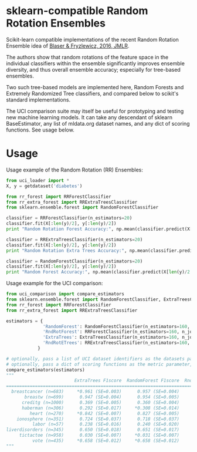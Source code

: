 sklearn-compatible Random Rotation Ensembles
===============

Scikit-learn compatible implementations of the recent Random Rotation Ensemble idea of [Blaser & Fryzlewicz, 2016, JMLR](http://jmlr.org/papers/volume17/blaser16a/blaser16a.pdf). 

The authors show that random rotations of the feature space in the individual classifiers within the ensemble significantly improves ensemble diversity, and thus overall ensemble accuracy; especially for tree-based ensembles.

Two such tree-based models are implemented here, Random Forests and Extremely Randomized Tree classifiers, and compared below to scikit's standard implementations.

The UCI comparison suite may itself be useful for prototyping and testing new machine learning models. It can take any descendant of sklearn BaseEstimator, any list of mldata.org dataset names, and any dict of scoring functions. See usage below.

Usage
===============

Usage example of the Random Rotation (RR) Ensembles:

```python
from uci_loader import *
X, y = getdataset('diabetes')

from rr_forest import RRForestClassifier
from rr_extra_forest import RRExtraTreesClassifier
from sklearn.ensemble.forest import RandomForestClassifier

classifier = RRForestClassifier(n_estimators=20)
classifier.fit(X[:len(y)/2], y[:len(y)/2])
print "Random Rotation Forest Accuracy:", np.mean(classifier.predict(X[len(y)/2:]) == y[len(y)/2:])

classifier = RRExtraTreesClassifier(n_estimators=20)
classifier.fit(X[:len(y)/2], y[:len(y)/2])
print "Random Rotation Extra Trees Accuracy:", np.mean(classifier.predict(X[len(y)/2:]) == y[len(y)/2:])

classifier = RandomForestClassifier(n_estimators=20)
classifier.fit(X[:len(y)/2], y[:len(y)/2])
print "Random Forest Accuracy:", np.mean(classifier.predict(X[len(y)/2:]) == y[len(y)/2:])
```

Usage example for the UCI comparison:

```python
from uci_comparison import compare_estimators
from sklearn.ensemble.forest import RandomForestClassifier, ExtraTreesClassifier
from rr_forest import RRForestClassifier
from rr_extra_forest import RRExtraTreesClassifier

estimators = {
              'RandomForest': RandomForestClassifier(n_estimators=160, n_jobs=-1),
              'RndRotForest': RRForestClassifier(n_estimators=160, n_jobs=-1),
              'ExtraTrees': ExtraTreesClassifier(n_estimators=160, n_jobs=-1),
              'RndRotETrees': RRExtraTreesClassifier(n_estimators=160, n_jobs=-1),
            }

# optionally, pass a list of UCI dataset identifiers as the datasets parameter, e.g. datasets=['iris', 'diabetes']
# optionally, pass a dict of scoring functions as the metric parameter, e.g. metrics={'F1-score': f1_score}
compare_estimators(estimators)
"""
                          ExtraTrees F1score  RandomForest F1score  RndRotETrees F1score  RndRotForest F1score
==============================================================================================================
  breastcancer (n=683)     *0.961 (SE=0.003)      0.957 (SE=0.004)      0.960 (SE=0.003)      0.957 (SE=0.003)
       breastw (n=699)      0.947 (SE=0.004)      0.954 (SE=0.005)      0.952 (SE=0.005)     *0.967 (SE=0.002)
      creditg (n=1000)      0.369 (SE=0.005)      0.360 (SE=0.004)      0.372 (SE=0.005)     *0.384 (SE=0.004)
      haberman (n=306)      0.292 (SE=0.017)     *0.308 (SE=0.014)      0.225 (SE=0.018)      0.284 (SE=0.019)
         heart (n=270)     *0.842 (SE=0.007)      0.827 (SE=0.005)      0.796 (SE=0.008)      0.832 (SE=0.004)
    ionosphere (n=351)      0.724 (SE=0.037)      0.718 (SE=0.037)     *0.744 (SE=0.037)      0.741 (SE=0.037)
          labor (n=57)      0.238 (SE=0.016)      0.240 (SE=0.020)     *0.271 (SE=0.013)      0.257 (SE=0.018)
liverdisorders (n=345)      0.650 (SE=0.018)      0.651 (SE=0.017)      0.639 (SE=0.012)     *0.663 (SE=0.017)
     tictactoe (n=958)      0.030 (SE=0.007)     *0.031 (SE=0.007)      0.030 (SE=0.007)     *0.031 (SE=0.007)
          vote (n=435)     *0.658 (SE=0.012)     *0.658 (SE=0.012)     *0.658 (SE=0.012)     *0.658 (SE=0.012)
"""
```
